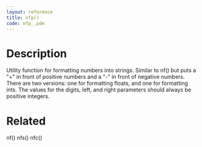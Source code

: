 ```yaml
---
layout: reference
title: nfp()
code: nfp_.pde
---
```


# Description

Utility function for formatting numbers into strings. Similar to nf() but puts a "+" in front of positive numbers and a "-" in front of negative numbers. There are two versions: one for formatting floats, and one for formatting ints. The values for the digits, left, and right parameters should always be positive integers.

# Related

nf()
nfs()
nfc()
